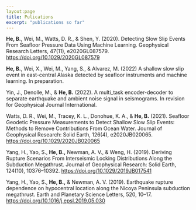 ```yaml
---
layout:page
title: Pulications
excerpt: "publications so far"
---
```


__He, B.__, Wei, M., Watts, D. R., & Shen, Y. (2020). Detecting Slow Slip Events From Seafloor Pressure Data Using Machine Learning. Geophysical Research Letters, 47(11), e2020GL087579. https://doi.org/10.1029/2020GL087579

__He, B.__, Wei, X., Wei, M., Yang, S., & Alvarez, M. (2022) A shallow slow slip event in east-central Alaska detected by seafloor instruments and machine learning. In preparation. 

Yin, J., Denolle, M., & __He, B.__ (2022). A multi_task encoder-decoder to separate earthquake and ambient noise signal in seismograms. In revision for Geophysical Journal International.

Watts, D. R., Wei, M., Tracey, K. L., Donohue, K. A., & __He, B.__ (2021). Seafloor Geodetic Pressure Measurements to Detect Shallow Slow Slip Events: Methods to Remove Contributions From Ocean Water. Journal of Geophysical Research: Solid Earth, 126(4), e2020JB020065. https://doi.org/10.1029/2020JB020065

Yang, H., Yao, S., __He, B.,__ Newman, A. V., & Weng, H. (2019). Deriving Rupture Scenarios From Interseismic Locking Distributions Along the Subduction Megathrust. Journal of Geophysical Research: Solid Earth, 124(10), 10376–10392. https://doi.org/10.1029/2019JB017541

Yang, H., Yao, S., __He, B.,__ & Newman, A. V. (2019). Earthquake rupture dependence on hypocentral location along the Nicoya Peninsula subduction megathrust. Earth and Planetary Science Letters, 520, 10–17. https://doi.org/10.1016/j.epsl.2019.05.030
